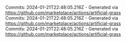 Commits: 2024-01-21T22:48:05.216Z - Generated via https://github.com/marketplace/actions/artificial-grass
<br>
Commits: 2024-01-21T22:48:05.216Z - Generated via https://github.com/marketplace/actions/artificial-grass
<br>
Commits: 2024-01-21T22:48:05.216Z - Generated via https://github.com/marketplace/actions/artificial-grass
<br>
